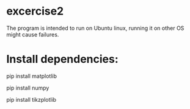 # excercise2

The program is intended to run on Ubuntu linux, running it on other OS might cause failures.

# Install dependencies:

pip install matplotlib

pip install numpy

pip install tikzplotlib

